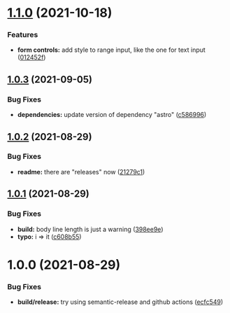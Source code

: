 # [1.1.0](https://github.com/npup/css-to-go/compare/v1.0.3...v1.1.0) (2021-10-18)


### Features

* **form controls:** add style to range input, like the one for text input ([012452f](https://github.com/npup/css-to-go/commit/012452fd23f7c169c68122d735a5920acc62c27d))

## [1.0.3](https://github.com/npup/css-to-go/compare/v1.0.2...v1.0.3) (2021-09-05)


### Bug Fixes

* **dependencies:** update version of dependency "astro" ([c586996](https://github.com/npup/css-to-go/commit/c586996bcc5e6e8faab2e45ce2b16833408cbaf7))

## [1.0.2](https://github.com/npup/css-to-go/compare/v1.0.1...v1.0.2) (2021-08-29)


### Bug Fixes

* **readme:** there are "releases" now ([21279c1](https://github.com/npup/css-to-go/commit/21279c1b474ca386655ade188465fff0b48deab0))

## [1.0.1](https://github.com/npup/css-to-go/compare/v1.0.0...v1.0.1) (2021-08-29)


### Bug Fixes

* **build:** body line length is just a warning ([398ee9e](https://github.com/npup/css-to-go/commit/398ee9ed3757baaaf3a42deb9910d942c31b24b2))
* **typo:** i => it ([c608b55](https://github.com/npup/css-to-go/commit/c608b55a195814c2814f0171ede0a1fb87adb8c3))

# 1.0.0 (2021-08-29)


### Bug Fixes

* **build/release:** try using semantic-release and github actions ([ecfc549](https://github.com/npup/css-to-go/commit/ecfc5491f3fc8abb9cbbddad7421bf1d7b093466))
